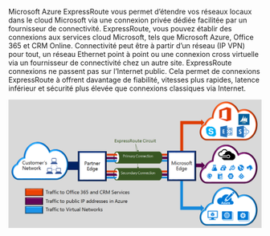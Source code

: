 
Microsoft Azure ExpressRoute vous permet d’étendre vos réseaux locaux dans le cloud Microsoft via une connexion privée dédiée facilitée par un fournisseur de connectivité. ExpressRoute, vous pouvez établir des connexions aux services cloud Microsoft, tels que Microsoft Azure, Office 365 et CRM Online. Connectivité peut être à partir d’un réseau (IP VPN) pour tout, un réseau Ethernet point à point ou une connexion cross virtuelle via un fournisseur de connectivité chez un autre site. ExpressRoute connexions ne passent pas sur l’Internet public. Cela permet de connexions ExpressRoute à offrent davantage de fiabilité, vitesses plus rapides, latence inférieur et sécurité plus élevée que connexions classiques via Internet.  

![](./media/expressroute-intro-include/expressroute-basic.png)



